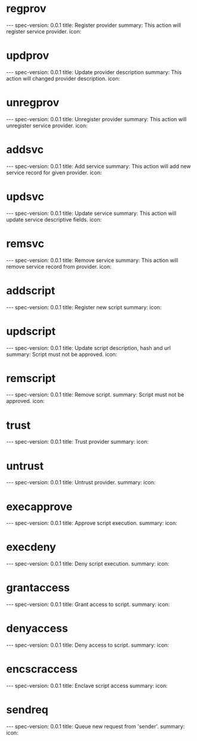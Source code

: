 



<h1 class="contract">regprov</h1>
---
spec-version: 0.0.1
title: Register provider
summary: This action will register service provider.
icon:

<h1 class="contract">updprov</h1>
---
spec-version: 0.0.1
title: Update provider description
summary: This action will changed provider description.
icon:

<h1 class="contract">unregprov</h1>
---
spec-version: 0.0.1
title: Unregister provider
summary: This action will unregister service provider.
icon:




<h1 class="contract">addsvc</h1>
---
spec-version: 0.0.1
title: Add service
summary: This action will add new service record for given provider.
icon:

<h1 class="contract">updsvc</h1>
---
spec-version: 0.0.1
title: Update service
summary: This action will update service descriptive fields.
icon:

<h1 class="contract">remsvc</h1>
---
spec-version: 0.0.1
title: Remove service
summary: This action will remove service record from provider.
icon:



<h1 class="contract">addscript</h1>
---
spec-version: 0.0.1
title: Register new script
summary:
icon:

<h1 class="contract">updscript</h1>
---
spec-version: 0.0.1
title: Update script description, hash and url
summary: Script must not be approved.
icon:

<h1 class="contract">remscript</h1>
---
spec-version: 0.0.1
title: Remove script.
summary: Script must not be approved.
icon:



<h1 class="contract">trust</h1>
---
spec-version: 0.0.1
title: Trust provider
summary:
icon:

<h1 class="contract">untrust</h1>
---
spec-version: 0.0.1
title: Untrust provider.
summary:
icon:


<h1 class="contract">execapprove</h1>
---
spec-version: 0.0.1
title: Approve script execution.
summary:
icon:

<h1 class="contract">execdeny</h1>
---
spec-version: 0.0.1
title: Deny script execution.
summary:
icon:


<h1 class="contract">grantaccess</h1>
---
spec-version: 0.0.1
title: Grant access to script.
summary:
icon:

<h1 class="contract">denyaccess</h1>
---
spec-version: 0.0.1
title: Deny access to script.
summary:
icon:



<h1 class="contract">encscraccess</h1>
---
spec-version: 0.0.1
title: Enclave script access
summary:
icon:



<h1 class="contract">sendreq</h1>
---
spec-version: 0.0.1
title: Queue new request from 'sender'.
summary:
icon:


